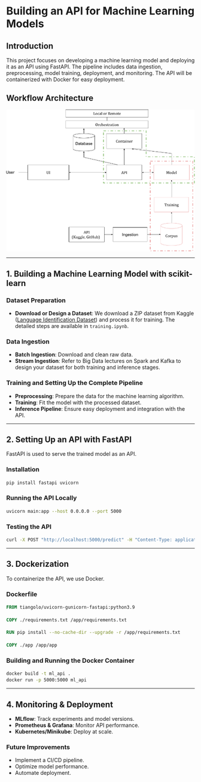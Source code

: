 # **Building an API for Machine Learning Models**

## **Introduction**
This project focuses on developing a machine learning model and deploying it as an API using FastAPI. The pipeline includes data ingestion, preprocessing, model training, deployment, and monitoring. The API will be containerized with Docker for easy deployment.

## **Workflow Architecture**
![Workflow Architecture](./resources/deploying_ml_solution.png)

---

## **1. Building a Machine Learning Model with scikit-learn**

### **Dataset Preparation**
- **Download or Design a Dataset**: We download a ZIP dataset from Kaggle ([Language Identification Dataset](https://www.kaggle.com/datasets/lailaboullous/language-detection-dataset)) and process it for training. The detailed steps are available in `training.ipynb`.

### **Data Ingestion**
- **Batch Ingestion**: Download and clean raw data.
- **Stream Ingestion**: Refer to Big Data lectures on Spark and Kafka to design your dataset for both training and inference stages.

### **Training and Setting Up the Complete Pipeline**
- **Preprocessing**: Prepare the data for the machine learning algorithm.
- **Training**: Fit the model with the processed dataset.
- **Inference Pipeline**: Ensure easy deployment and integration with the API.

---

## **2. Setting Up an API with FastAPI**
FastAPI is used to serve the trained model as an API.

### **Installation**
```bash
pip install fastapi uvicorn
```

### **Running the API Locally**
```bash
uvicorn main:app --host 0.0.0.0 --port 5000
```

### **Testing the API**
```bash
curl -X POST "http://localhost:5000/predict" -H "Content-Type: application/json" -d '{"text": "Hello, world!"}'
```

---

## **3. Dockerization**
To containerize the API, we use Docker.

### **Dockerfile**
```Dockerfile
FROM tiangolo/uvicorn-gunicorn-fastapi:python3.9

COPY ./requirements.txt /app/requirements.txt

RUN pip install --no-cache-dir --upgrade -r /app/requirements.txt

COPY ./app /app/app
```

### **Building and Running the Docker Container**
```bash
docker build -t ml_api .
docker run -p 5000:5000 ml_api
```

---

## **4. Monitoring & Deployment**
- **MLflow**: Track experiments and model versions.
- **Prometheus & Grafana**: Monitor API performance.
- **Kubernetes/Minikube**: Deploy at scale.

### **Future Improvements**
- Implement a CI/CD pipeline.
- Optimize model performance.
- Automate deployment.




